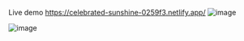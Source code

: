 Live demo https://celebrated-sunshine-0259f3.netlify.app/
![image](https://user-images.githubusercontent.com/63831506/156871553-d6a5cfae-7d59-4ca1-9c61-be4edc4da4af.png)

![image](https://user-images.githubusercontent.com/63831506/156871569-f0dfbec0-3a84-4dfd-968a-5e3c1b8c3481.png)
